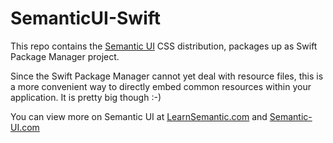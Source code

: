 # SemanticUI-Swift

This repo contains the
[Semantic UI](https://github.com/Semantic-Org/Semantic-UI)
CSS distribution, packages up as Swift Package Manager project.

Since the Swift Package Manager cannot yet deal with resource files,
this is a more convenient way to directly embed common resources
within your application.
It is pretty big though :-)

You can view more on Semantic UI at [LearnSemantic.com](http://www.learnsemantic.com) and [Semantic-UI.com](http://www.semantic-ui.com)
